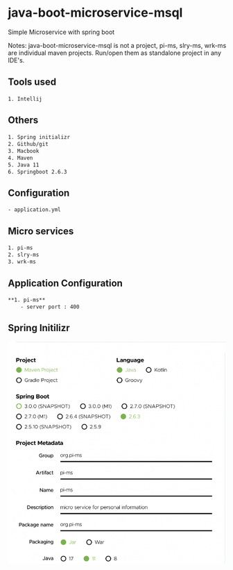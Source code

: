 # java-boot-microservice-msql #
Simple Microservice with spring boot

 Notes: java-boot-microservice-msql is not a project, pi-ms, slry-ms, wrk-ms are individual maven projects. Run/open them as standalone project in any IDE's.
## **Tools used** ##
    1. Intellij 

## **Others** ##
    1. Spring initializr
    2. Github/git
    3. Macbook
    4. Maven
    5. Java 11
    6. Springboot 2.6.3
    
## **Configuration** ##
    - application.yml

## **Micro services** ##
    1. pi-ms
    2. slry-ms
    3. wrk-ms

## **Application Configuration** ##
    **1. pi-ms**
        - server port : 400

## Spring Initilizr ##
![This is an image](/assets/images/spring.png)



